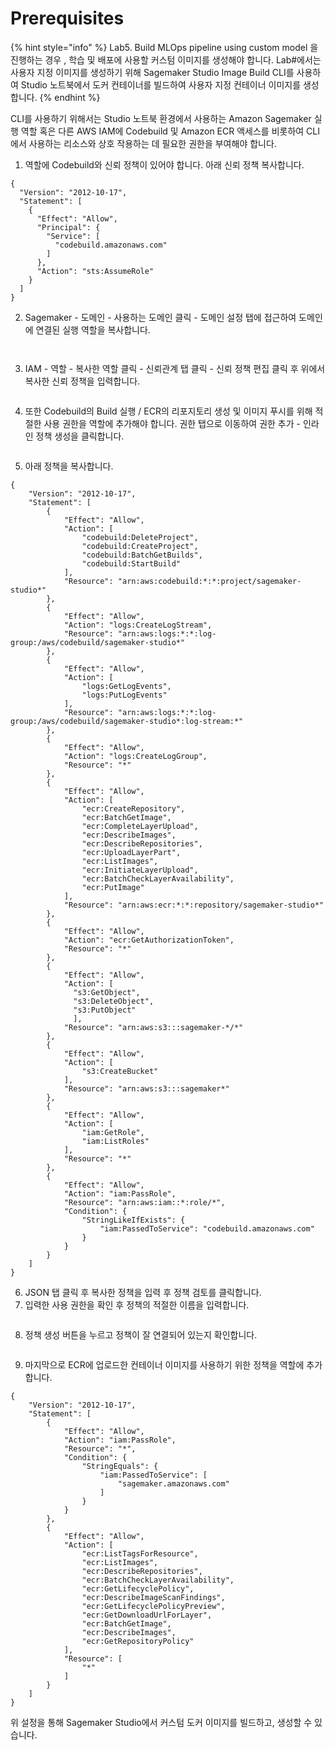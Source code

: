 # Prerequisites

{% hint style="info" %}
Lab5. Build MLOps pipeline using custom model 을 진행하는 경우 , 학습 및 배포에 사용할 커스텀 이미지를 생성해야 합니다. Lab#에서는 사용자 지정 이미지를 생성하기 위해 Sagemaker Studio Image Build CLI를 사용하여 Studio 노트북에서 도커 컨테이너를 빌드하여 사용자 지정 컨테이너 이미지를 생성 합니다.
{% endhint %}

CLI를 사용하기 위해서는 Studio 노트북 환경에서 사용하는 Amazon Sagemaker 실행 역할 혹은 다른 AWS IAM에 Codebuild 및 Amazon ECR 액세스를 비롯하여 CLI에서 사용하는 리소스와 상호 작용하는 데 필요한 권한을 부여해야 합니다.

1. 역할에 Codebuild와 신뢰 정책이 있어야 합니다. 아래 신뢰 정책 복사합니다.

```
{
  "Version": "2012-10-17",
  "Statement": [
    {
      "Effect": "Allow",
      "Principal": {
        "Service": [
          "codebuild.amazonaws.com"
        ]
      },
      "Action": "sts:AssumeRole"
    }
  ]
}
```

2. Sagemaker - 도메인 - 사용하는 도메인 클릭 - 도메인 설정 탭에 접근하여 도메인에 연결된 실행 역할을 복사합니다.

<figure><img src=".gitbook/assets/image (26).png" alt=""><figcaption></figcaption></figure>

<figure><img src=".gitbook/assets/image (6).png" alt=""><figcaption></figcaption></figure>

3. IAM - 역할 - 복사한 역할 클릭 - 신뢰관계 탭 클릭 - 신뢰 정책 편집 클릭 후 위에서 복사한 신뢰 정책을 입력합니다.

<figure><img src=".gitbook/assets/image (64).png" alt=""><figcaption></figcaption></figure>

4. 또한 Codebuild의 Build 실행 / ECR의 리포지토리 생성 및 이미지 푸시를 위해 적절한 사용 권한을 역할에 추가해야 합니다. 권한 탭으로 이동하여 권한 추가 - 인라인 정책 생성을 클릭합니다.

<figure><img src=".gitbook/assets/image.png" alt=""><figcaption></figcaption></figure>

5. 아래 정책을 복사합니다.

```
{
    "Version": "2012-10-17",
    "Statement": [
        {
            "Effect": "Allow",
            "Action": [
                "codebuild:DeleteProject",
                "codebuild:CreateProject",
                "codebuild:BatchGetBuilds",
                "codebuild:StartBuild"
            ],
            "Resource": "arn:aws:codebuild:*:*:project/sagemaker-studio*"
        },
        {
            "Effect": "Allow",
            "Action": "logs:CreateLogStream",
            "Resource": "arn:aws:logs:*:*:log-group:/aws/codebuild/sagemaker-studio*"
        },
        {
            "Effect": "Allow",
            "Action": [
                "logs:GetLogEvents",
                "logs:PutLogEvents"
            ],
            "Resource": "arn:aws:logs:*:*:log-group:/aws/codebuild/sagemaker-studio*:log-stream:*"
        },
        {
            "Effect": "Allow",
            "Action": "logs:CreateLogGroup",
            "Resource": "*"
        },
        {
            "Effect": "Allow",
            "Action": [
                "ecr:CreateRepository",
                "ecr:BatchGetImage",
                "ecr:CompleteLayerUpload",
                "ecr:DescribeImages",
                "ecr:DescribeRepositories",
                "ecr:UploadLayerPart",
                "ecr:ListImages",
                "ecr:InitiateLayerUpload",
                "ecr:BatchCheckLayerAvailability",
                "ecr:PutImage"
            ],
            "Resource": "arn:aws:ecr:*:*:repository/sagemaker-studio*"
        },
        {
            "Effect": "Allow",
            "Action": "ecr:GetAuthorizationToken",
            "Resource": "*"
        },
        {
            "Effect": "Allow",
            "Action": [
              "s3:GetObject",
              "s3:DeleteObject",
              "s3:PutObject"
              ],
            "Resource": "arn:aws:s3:::sagemaker-*/*"
        },
        {
            "Effect": "Allow",
            "Action": [
                "s3:CreateBucket"
            ],
            "Resource": "arn:aws:s3:::sagemaker*"
        },
        {
            "Effect": "Allow",
            "Action": [
                "iam:GetRole",
                "iam:ListRoles"
            ],
            "Resource": "*"
        },
        {
            "Effect": "Allow",
            "Action": "iam:PassRole",
            "Resource": "arn:aws:iam::*:role/*",
            "Condition": {
                "StringLikeIfExists": {
                    "iam:PassedToService": "codebuild.amazonaws.com"
                }
            }
        }
    ]
}
```

6. JSON 탭 클릭 후 복사한 정책을 입력 후 정책 검토를 클릭합니다.
7. 입력한 사용 권한을 확인 후 정책의 적절한 이름을 입력합니다.

<figure><img src=".gitbook/assets/image (3).png" alt=""><figcaption></figcaption></figure>

8. 정책 생성 버튼을 누르고 정책이 잘 연결되어 있는지 확인합니다.

<figure><img src=".gitbook/assets/image (68).png" alt=""><figcaption></figcaption></figure>

9. 마지막으로 ECR에 업로드한 컨테이너 이미지를 사용하기 위한 정책을 역할에 추가합니다.

```
{
    "Version": "2012-10-17",
    "Statement": [
        {
            "Effect": "Allow",
            "Action": "iam:PassRole",
            "Resource": "*",
            "Condition": {
                "StringEquals": {
                    "iam:PassedToService": [
                        "sagemaker.amazonaws.com"
                    ]
                }
            }
        },
        {
            "Effect": "Allow",
            "Action": [
                "ecr:ListTagsForResource",
                "ecr:ListImages",
                "ecr:DescribeRepositories",
                "ecr:BatchCheckLayerAvailability",
                "ecr:GetLifecyclePolicy",
                "ecr:DescribeImageScanFindings",
                "ecr:GetLifecyclePolicyPreview",
                "ecr:GetDownloadUrlForLayer",
                "ecr:BatchGetImage",
                "ecr:DescribeImages",
                "ecr:GetRepositoryPolicy"
            ],
            "Resource": [
                "*"
            ]
        }
    ]
}
```



위 설정을 통해 Sagemaker Studio에서 커스텀 도커 이미지를 빌드하고, 생성할 수 있습니다.





